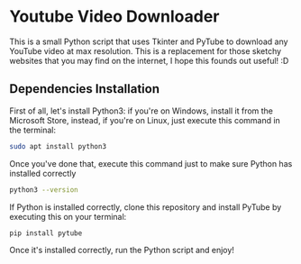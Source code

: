 # Youtube Video Downloader 

This is a small Python script that uses Tkinter and PyTube to download any YouTube video at max resolution. This is a replacement for those sketchy websites that you may find on the internet, I hope this founds out useful! :D

## Dependencies Installation

First of all, let's install Python3: if you're on Windows, install it from the Microsoft Store, instead, if you're on Linux, just execute this command in the terminal: 

```bash
sudo apt install python3
```

Once you've done that, execute this command just to make sure Python has installed correctly

```bash
python3 --version
```

If Python is installed correctly, clone this repository and install PyTube by executing this on your terminal:

```bash
pip install pytube
```

Once it's installed correctly, run the Python script and enjoy!
